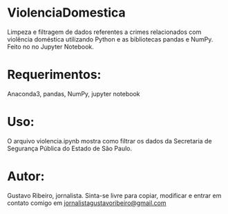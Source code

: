 # ViolenciaDomestica
Limpeza e filtragem de dados referentes a crimes relacionados com violência doméstica utilizando Python e as bibliotecas pandas e NumPy. Feito no no Jupyter Notebook.

# Requerimentos:

Anaconda3, pandas, NumPy, jupyter notebook

# Uso:

O arquivo violencia.ipynb mostra como filtrar os dados da Secretaria de Segurança Pública do Estado de São Paulo.

# Autor:

Gustavo Ribeiro, jornalista. Sinta-se livre para copiar, modificar e entrar em contato comigo em
jornalistagustavoribeiro@gmail.com
